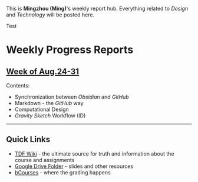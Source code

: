 This is **Mingzhou (Ming)**'s weekly report hub. Everything related to *Design* and *Technology* will be posted here.

Test

# Weekly Progress Reports

## [Week of Aug.24-31](weekly-reports/2023_08_24_ProgressReport.md)
Contents:
- Synchronization between *Obsidian* and *GitHub*
- Markdown - the *GitHub* way
- Computational Design
- *Gravity Sketch* Workflow (ID)

--- 
## Quick Links

- [TDF Wiki](https://github.com/Berkeley-MDes/desinv-202/wiki) - the ultimate source for truth and information about the course and assignments
- [Google Drive Folder](https://drive.google.com/drive/folders/1OjFgu4llHn-2WayQFVWRKFyOkQ_WaQRx?usp=drive_link) - slides and other resources
- [bCourses](https://bcourses.berkeley.edu/courses/1528355) - where the grading happens


